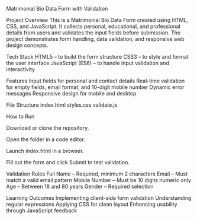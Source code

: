 Matrimonial Bio Data Form with Validation

Project Overview
This is a Matrimonial Bio Data Form created using HTML, CSS, and JavaScript. It collects personal, educational, and professional details from users and validates the input fields before submission. The project demonstrates form handling, data validation, and responsive web design concepts.

Tech Stack
HTML5 – to build the form structure
CSS3 – to style and format the user interface
JavaScript (ES6) – to handle input validation and interactivity

Features
Input fields for personal and contact details
Real-time validation for empty fields, email format, and 10-digit mobile number
Dynamic error messages
Responsive design for mobile and desktop

File Structure
index.html
styles.css
validate.js

How to Run

Download or clone the repository.

Open the folder in a code editor.

Launch index.html in a browser.

Fill out the form and click Submit to test validation.

Validation Rules
Full Name – Required, minimum 2 characters
Email – Must match a valid email pattern
Mobile Number – Must be 10 digits numeric only
Age – Between 18 and 80 years
Gender – Required selection

Learning Outcomes
Implementing client-side form validation
Understanding regular expressions
Applying CSS for clean layout
Enhancing usability through JavaScript feedback
